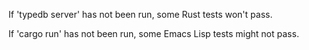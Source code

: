 If 'typedb server' has not been run, some Rust tests won't pass.

If 'cargo run' has not been run, some Emacs Lisp tests might not pass.
